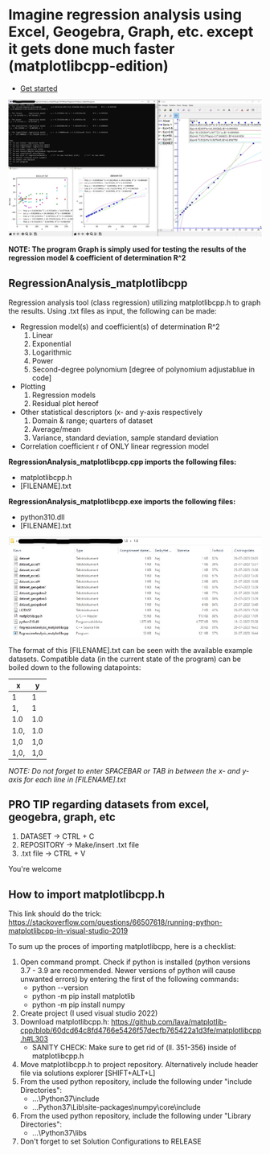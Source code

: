 # Imagine regression analysis using Excel, Geogebra, Graph, etc. except it gets done much faster (matplotlibcpp-edition)
+ [Get started](https://github.com/Saltworker/RegressionAnalysis_CAS-plotting#to-run-regressionanalysis_sciplotcpp)

![Screenshot](Screenshots/Screenshot_test.jpg) 

**NOTE: The program Graph is simply used for testing the results of the regression model & coefficient of determination R^2**

## RegressionAnalysis_matplotlibcpp
Regression analysis tool (class regression) utilizing matplotlibcpp.h to graph the results.
Using .txt files as input, the following can be made:
  - Regression model(s) and coefficient(s) of determination R^2
     1. Linear
     2. Exponential
     3. Logarithmic
     4. Power
     5. Second-degree polynomium [degree of polynomium adjustablue in code]
 - Plotting
    1. Regression models
    2. Residual plot hereof
 - Other statistical descriptors (x- and y-axis respectively
    1. Domain & range; quarters of dataset
    2. Average/mean
    3. Variance, standard deviation, sample standard deviation
 - Correlation coefficient r of ONLY linear regression model

**RegressionAnalysis_matplotlibcpp.cpp imports the following files:**
- matplotlibcpp.h
- [FILENAME].txt

**RegressionAnalysis_matplotlibcpp.exe imports the following files:**
- python310.dll
- [FILENAME].txt

![Screenshot](Screenshots/Screenshot_1.0.jpg) 

The format of this [FILENAME].txt can be seen with the available example datasets. Compatible data (in the current state of the program) can be boiled down to the following datapoints:

| **x**  | **y** |
| --- | --- |
| 1  | 1  |
| 1,  | 1  |
| 1.0  | 1.0  |
| 1.0,  | 1.0  |
| 1,0  | 1,0  |
| 1,0,  | 1,0  |

*NOTE: Do not forget to enter SPACEBAR or TAB in between the x- and y-axis for each line in [FILENAME].txt* 
## PRO TIP regarding datasets from excel, geogebra, graph, etc
1. DATASET -> CTRL + C
2. REPOSITORY -> Make/insert .txt file
3. .txt file -> CTRL + V

You're welcome
## How to import matplotlibcpp.h
This link should do the trick: https://stackoverflow.com/questions/66507618/running-python-matplotlibcpp-in-visual-studio-2019

To sum up the proces of importing matplotlibcpp, here is a checklist:
1. Open command prompt. Check if python is installed (python versions 3.7 - 3.9 are recommended. Newer versions of python will cause unwanted errors) by entering the first of the following commands:
   - python --version
   - python -m pip install matplotlib
   - python -m pip install numpy
2. Create project (I used visual studio 2022)
3. Download matplotlibcpp.h: https://github.com/lava/matplotlib-cpp/blob/60dcd64c8fd4766e5426f57decfb765422a1d3fe/matplotlibcpp.h#L303
   - SANITY CHECK: Make sure to get rid of  (ll. 351-356) inside of matplotlibcpp.h 
4. Move matplotlibcpp.h to project repository. Alternatively include header file via solutions explorer [SHIFT+ALT+L]
5. From the used python repository, include the following under "include Directories":
	- ...\Python37\include
	- ...Python37\Lib\site-packages\numpy\core\include
6. From the used python repository, include the following under "Library Directories":
	- ...\Python37\libs
7. Don't forget to set Solution Configurations to RELEASE
